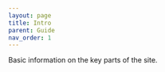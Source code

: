 ```yaml
---
layout: page
title: Intro
parent: Guide
nav_order: 1
---
```


Basic information on the key parts of the site.
